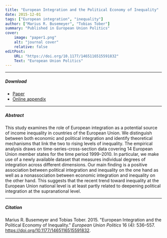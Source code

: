 ```yaml
---
title: "European Integration and the Political Economy of Inequality" 
date: 2015-12-01
tags: ["European integration", "inequality"]
author: ["Marius R. Busemeyer", "Tobias Tober"] 
summary: "Published in European Union Politics"
cover:
    image: "paper1.png"
    alt: "journal cover"
    relative: false
editPost:
    URL: "https://doi.org/10.1177/1465116515591832"
    Text: "European Union Politics"
---
```


---

##### Download

+ [Paper](paper1.pdf)
+ [Online appendix](appendix1.pdf)

---

##### Abstract

This study examines the role of European integration as a potential source of income inequality in countries of the European Union. We distinguish between both economic and political integration and identify theoretical mechanisms that link the two to rising levels of inequality. The empirical analysis draws on time-series-cross-section data covering 14 European Union member states for the time period 1999–2010. In particular, we make use of a newly available dataset that measures individual degrees of integration across different dimensions. Our main finding is a positive association between political integration and inequality on the one hand as well as a nonassociation between economic integration and inequality on the other hand. This suggests that the recent trend toward inequality at the European Union national level is at least partly related to deepening political integration at the supranational level.

---

##### Citation

Marius R. Busemeyer and Tobias Tober. 2015. "European Integration and the Political Economy of Inequality." *European Union Politics* 16 (4): 536–557. https://doi.org/10.1177/1465116515591832.
